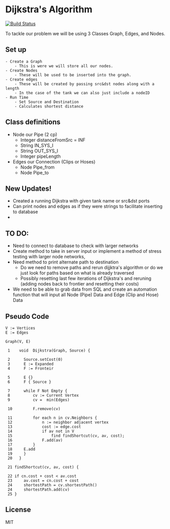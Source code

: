 # Dijkstra's Algorithm

[![Build Status](https://travis-ci.org/joemccann/dillinger.svg?branch=master)]()

To tackle our problem we will be using 3 Classes Graph, Edges, and Nodes.
## Set up
    - Create a Graph
        - This is were we will store all our nodes.
    - Create Nodes
        - These will be used to be inserted into the graph.
    - Create edges 
        - These will be created by passing src&dst nodes along with a length
        - In the case of the tank we can also just include a nodeID
    - Run Time
        - Set Source and Destination
        - Calculates shortest distance

## Class definitions
- Node our Pipe (2 cp)
    - Integer distanceFromSrc = INF
    - String IN_SYS_I
    - String OUT_SYS_I
    - Integer pipeLength
- Edges our Connection (Clips or Hoses)
    - Node Pipe_from
    - Node Pipe_to

## New Updates!
  - Created a running Dijkstra with given tank name or src&dst ports
  - Can print nodes and edges as if they were strings to facilitate inserting to database
  - 

## TO DO:
  - Need to connect to database to check with larger networks
  - Create method to take in server input or implement a method of stress testing with larger node networks, 
  - Need method to print alternate path to destination
    - Do we need to remove paths and rerun dijjktra's algorithm or do we just look for paths based on what is already traversed 
    - Possibly resetting last few iterations of Dijkstra's and reruning (adding nodes back to frontier and resetting their costs)   
  - We need to be able to grab data from SQL and create an automation function that will input all Node (Pipe) Data and Edge (Clip and Hose) Data


## Pseudo Code
```
V := Vertices
E := Edges

Graph(V, E)

 1    void  Dijkstra(Graph, Source) {
 
 2      Source.setCost(0)
 3      E := Expanded
 4      F := Fronteir
 
 5      E {}
 6      F { Source }
 
 7      while F Not Empty {
 8          cv := Current Vertex 
 9          cv =  min(Edges)
 
 10         F.remove(cv)
 
 11         for each n in cv.Neighbors {
 12             n := neighbor adjacent vertex
 13             cost := edge.cost
 14             if av not in V
 15                 find findShortcut(cv, av, cost);
 16             F.add(av)
 17         }
 18     E.add
 19     }
 20   }

 21 findShortcut(cv, av, cost) {
 
 22 if cn.cost + cost < av.cost 
 23     av.cost = cn.cost + cost 
 24     shortestPath = cv.shortestPath()
 24     shortestPath.add(cv)
 25 }

```

License
----

MIT

[//]: # (These are reference links used in the body of this note and get stripped out when the markdown processor does its job. There is no need to format nicely because it shouldn't be seen. Thanks SO - http://stackoverflow.com/questions/4823468/store-comments-in-markdown-syntax)
